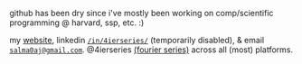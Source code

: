 github has been dry since i've mostly been working on comp/scientific programming @ harvard, ssp, etc. :)


my <a href="https://www.salmaj.dev" target="_blank">website</a>, linkedin <a href="https://www.linkedin.com/in/4ierseries/" target="_blank">`/in/4ierseries/`</a> (temporarily disabled), & email <a href="mailto:salma0aj@gmail.com" target="_blank">`salma0aj@gmail.com`</a>. @4ierseries <a href="https://en.wikipedia.org/wiki/Fourier_series" target="_blank">(fourier series)</a> across all (most) platforms.
